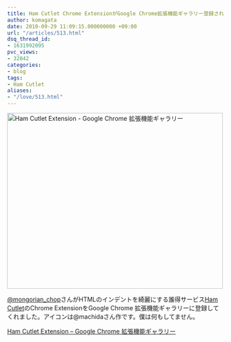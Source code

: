 ```yaml
---
title: Ham Cutlet Chrome ExtensionがGoogle Chrome拡張機能ギャラリー登録されました
author: komagata
date: 2010-09-29 11:09:15.000000000 +09:00
url: "/articles/513.html"
dsq_thread_id:
- 1631992095
pvc_views:
- 32842
categories:
- blog
tags:
- Ham Cutlet
aliases:
- "/love/513.html"
---
```


  <a href="https://chrome.google.com/extensions/detail/ncaanpedogldlpcdhcjhnncihedgcndc?hl=ja" title="Ham Cutlet Extension - Google Chrome 拡張機能ギャラリー by komagata, on Flickr"><img src="http://farm5.static.flickr.com/4127/5035153496_3d54c585c8.jpg" width="500" height="407" alt="Ham Cutlet Extension - Google Chrome 拡張機能ギャラリー" /></a>


[@mongorian_chop][1]さんがHTMLのインデントを綺麗にする誰得サービス[Ham Cutlet][2]のChrome ExtensionをGoogle Chrome 拡張機能ギャラリーに登録してくれました。アイコンは@machidaさん作です。僕は何もしてません。

[Ham Cutlet Extension &#8211; Google Chrome 拡張機能ギャラリー][3]

 [1]: http://twitter.com/mongorian_chop
 [2]: http://hamcutlet.fjord.jp/
 [3]: https://chrome.google.com/extensions/detail/ncaanpedogldlpcdhcjhnncihedgcndc?hl=ja